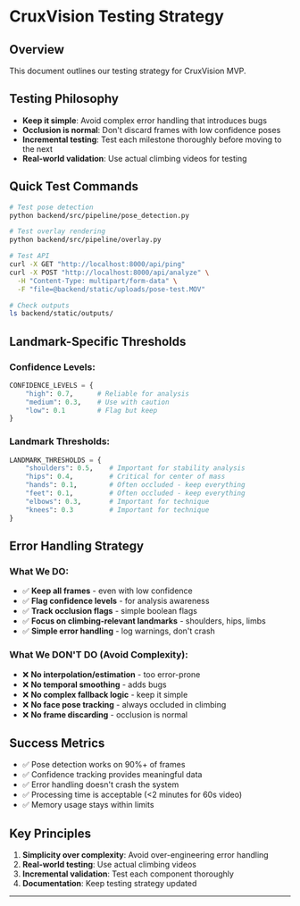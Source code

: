 # CruxVision Testing Strategy

## Overview

This document outlines our testing strategy for CruxVision MVP.

## Testing Philosophy

-   **Keep it simple**: Avoid complex error handling that introduces bugs
-   **Occlusion is normal**: Don't discard frames with low confidence poses
-   **Incremental testing**: Test each milestone thoroughly before moving to the next
-   **Real-world validation**: Use actual climbing videos for testing

## Quick Test Commands

```bash
# Test pose detection
python backend/src/pipeline/pose_detection.py

# Test overlay rendering
python backend/src/pipeline/overlay.py

# Test API
curl -X GET "http://localhost:8000/api/ping"
curl -X POST "http://localhost:8000/api/analyze" \
  -H "Content-Type: multipart/form-data" \
  -F "file=@backend/static/uploads/pose-test.MOV"

# Check outputs
ls backend/static/outputs/
```

## Landmark-Specific Thresholds

### Confidence Levels:

```python
CONFIDENCE_LEVELS = {
    "high": 0.7,      # Reliable for analysis
    "medium": 0.3,    # Use with caution
    "low": 0.1        # Flag but keep
}
```

### Landmark Thresholds:

```python
LANDMARK_THRESHOLDS = {
    "shoulders": 0.5,    # Important for stability analysis
    "hips": 0.4,         # Critical for center of mass
    "hands": 0.1,        # Often occluded - keep everything
    "feet": 0.1,         # Often occluded - keep everything
    "elbows": 0.3,       # Important for technique
    "knees": 0.3         # Important for technique
}
```

## Error Handling Strategy

### What We DO:

-   ✅ **Keep all frames** - even with low confidence
-   ✅ **Flag confidence levels** - for analysis awareness
-   ✅ **Track occlusion flags** - simple boolean flags
-   ✅ **Focus on climbing-relevant landmarks** - shoulders, hips, limbs
-   ✅ **Simple error handling** - log warnings, don't crash

### What We DON'T DO (Avoid Complexity):

-   ❌ **No interpolation/estimation** - too error-prone
-   ❌ **No temporal smoothing** - adds bugs
-   ❌ **No complex fallback logic** - keep it simple
-   ❌ **No face pose tracking** - always occluded in climbing
-   ❌ **No frame discarding** - occlusion is normal

## Success Metrics

-   ✅ Pose detection works on 90%+ of frames
-   ✅ Confidence tracking provides meaningful data
-   ✅ Error handling doesn't crash the system
-   ✅ Processing time is acceptable (<2 minutes for 60s video)
-   ✅ Memory usage stays within limits

## Key Principles

1. **Simplicity over complexity**: Avoid over-engineering error handling
2. **Real-world testing**: Use actual climbing videos
3. **Incremental validation**: Test each component thoroughly
4. **Documentation**: Keep testing strategy updated

---

